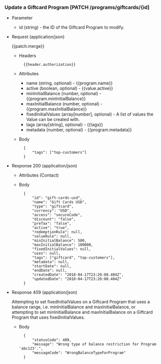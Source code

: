 ### Update a Giftcard Program [PATCH /programs/giftcards/{id]

+ Parameter
    + id (string) - the ID of the Giftcard Program to modify.

+ Request (application/json)

    {{patch.merge}}

    + Headers
    
            {{header.authorization}}
        
    + Attributes
        + name (string, optional) - {{program.name}}
        + active (boolean, optional) - {{value.active}}
        + minInitialBalance (number, optional) - {{program.minInitialBalance}}
        + maxInitialBalance (number, optional) - {{program.maxInitialBalance}}
        + fixedInitialValues (array[number], optional) - A list of values the Value can be created with.
        + tags (array[string], optional) - {{tags}}
        + metadata (number, optional) - {{program.metadata}}

    + Body

            {
                "tags": ["top-customers"]
            }
    
+ Response 200 (application/json)
    + Attributes (Contact)

    + Body
            
            {
                "id": "gift-cards-usd",
                "name": "Gift Cards USD",
                "type": "giftcard",
                "currency": "USD",
                "access": "secureCode",
                "discount": "false",
                "preTax": "false",
                "active": "true",
                "redemptionRule": null,
                "valueRule": null,
                "minInitialBalance": 500,
                "maxInitialBalance": 100000,
                "fixedInitialValues": null,
                "uses": null,
                "tags": ["giftcard", "top-customers"],
                "metadata": null,
                "startDate": null,
                "endDate": null,
                "createdDate": "2018-04-17T23:20:08.404Z",
                "updatedDate": "2018-04-17T23:20:08.404Z"
            }

+ Response 409 (application/json)

    Attempting to set fixedInitialValues on a Giftcard Program that uses a balance range, i.e. minInitialBalance and maxInitialBalance, or attempting to set minInitialBalance and maxInitialBalance on a Giftcard Program that uses fixedInitialValues. 

    + Body
    
            {
                "statusCode": 409,
                "message": "Wrong type of balance restriction for Program 'abc123'.",
                "messageCode": "WrongBalanceTypeForProgram"
            }
